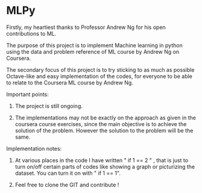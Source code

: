 # MLPy
Firstly, my heartiest thanks to Professor Andrew Ng for his open contributions to ML.

The purpose of this project is to implement Machine learning in python using the data and problem reference of ML course by Andrew Ng on Coursera.

The secondary focus of this project is to try sticking to as much as possible Octave-like and easy implementation of the codes, for everyone to be able to relate to the Coursera ML course by Andrew Ng.

Important points:

1. The project is still ongoing.

2. The implementations may not be exactly on the approach as given in the coursera course exercises, since the main objective is to achieve the solution of the problem. However the solution to the problem will be the same.

Implementation notes:

1. At various places in the code I have written " if 1 == 2 " , that is just to turn on/off certain parts of codes like showing a graph or picturizing the dataset. You can turn it on with " if 1 == 1".

2. Feel free to clone the GIT and contribute !

